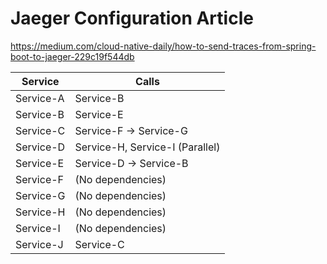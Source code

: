 # Jaeger Configuration Article
https://medium.com/cloud-native-daily/how-to-send-traces-from-spring-boot-to-jaeger-229c19f544db

| Service    | Calls                         |
|------------|------------------------------|
| Service-A  | Service-B                    |
| Service-B  | Service-E                    |
| Service-C  | Service-F → Service-G        |
| Service-D  | Service-H, Service-I (Parallel) |
| Service-E  | Service-D → Service-B        |
| Service-F  | (No dependencies)            |
| Service-G  | (No dependencies)            |
| Service-H  | (No dependencies)            |
| Service-I  | (No dependencies)            |
| Service-J  | Service-C                    |
